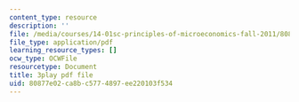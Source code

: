 ```yaml
---
content_type: resource
description: ''
file: /media/courses/14-01sc-principles-of-microeconomics-fall-2011/80877e02ca8bc5774897ee220103f534_f8Kn9GkR514.pdf
file_type: application/pdf
learning_resource_types: []
ocw_type: OCWFile
resourcetype: Document
title: 3play pdf file
uid: 80877e02-ca8b-c577-4897-ee220103f534
---
```

